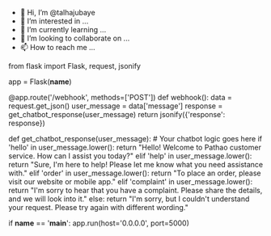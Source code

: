 - 👋 Hi, I’m @talhajubaye
- 👀 I’m interested in ...
- 🌱 I’m currently learning ...
- 💞️ I’m looking to collaborate on ...
- 📫 How to reach me ...

<!---
talhajubaye/talhajubaye is a ✨ special ✨ repository because its `README.md` (this file) appears on your GitHub profile.
You can click the Preview link to take a look at your changes.
--->from flask import Flask, request, jsonify

app = Flask(__name__)

@app.route('/webhook', methods=['POST'])
def webhook():
    data = request.get_json()
    user_message = data['message']
    response = get_chatbot_response(user_message)
    return jsonify({'response': response})

def get_chatbot_response(user_message):
    # Your chatbot logic goes here
    if 'hello' in user_message.lower():
        return "Hello! Welcome to Pathao customer service. How can I assist you today?"
    elif 'help' in user_message.lower():
        return "Sure, I'm here to help! Please let me know what you need assistance with."
    elif 'order' in user_message.lower():
        return "To place an order, please visit our website or mobile app."
    elif 'complaint' in user_message.lower():
        return "I'm sorry to hear that you have a complaint. Please share the details, and we will look into it."
    else:
        return "I'm sorry, but I couldn't understand your request. Please try again with different wording."

if __name__ == '__main__':
    app.run(host='0.0.0.0', port=5000)

